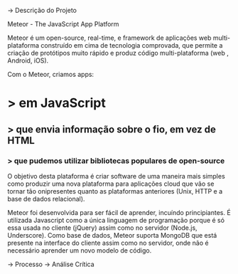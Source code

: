 
-> Descrição do Projeto

Meteor - The JavaScript App Platform

Meteor é um open-source, real-time, e framework de aplicações web multi-plataforma construído em cima de tecnologia comprovada,
que permite a criação de protótipos muito rápido e produz código multi-plataforma (web , Android, iOS).

Com o Meteor, criamos apps:
# > em JavaScript
## > que envia informação sobre o fio, em vez de HTML
### > que pudemos utilizar bibliotecas populares de open-source

O objetivo desta plataforma é criar software de uma maneira mais simples como produzir uma nova plataforma para aplicações cloud
que vão se tornar tão onipresentes quanto as plataformas anteriores (Unix, HTTP e a base de dados relacional). 

Meteor foi desenvolvida para ser fácil de aprender, incuíndo principiantes. É utilizada Javascript como a única linguagem de programação porque é só essa usada no cliente (jQuery) assim como no servidor (Node.js, Underscore). Como base de dados, Meteor suporta MongoDB que está presente na interface do cliente assim como no servidor, onde não é necessário aprender um novo modelo de código.

-> Processo
-> Análise Crítica
